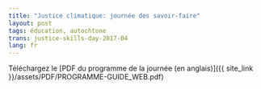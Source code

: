 ```yaml
---
title: "Justice climatique: journée des savoir-faire"
layout: post
tags: éducation, autochtone
trans: justice-skills-day-2017-04
lang: fr
---
```

Téléchargez le [PDF du programme de la journée (en anglais)]({{ site_link }}/assets/PDF/PROGRAMME-GUIDE_WEB.pdf)
